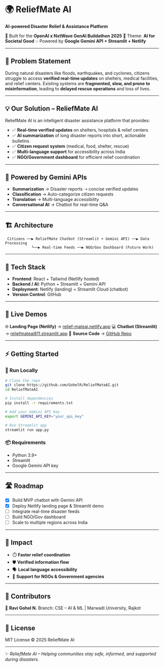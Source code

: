 # 🌍 ReliefMate AI

**AI-powered Disaster Relief & Assistance Platform**

🚀 Built for the **OpenAI x NxtWave GenAI Buildathon 2025**
📌 Theme: **AI for Societal Good**
💡 Powered by **Google Gemini API + Streamlit + Netlify**

---

## 📖 Problem Statement

During natural disasters like floods, earthquakes, and cyclones, citizens struggle to access **verified real-time updates** on shelters, medical facilities, and relief centers.
Existing systems are **fragmented, slow, and prone to misinformation**, leading to **delayed rescue operations** and loss of lives.

---

## 💡 Our Solution – ReliefMate AI

ReliefMate AI is an intelligent disaster assistance platform that provides:

* ✅ **Real-time verified updates** on shelters, hospitals & relief centers
* ✅ **AI summarization** of long disaster reports into short, actionable bulletins
* ✅ **Citizen request system** (medical, food, shelter, rescue)
* ✅ **Multi-language support** for accessibility across India
* ✅ **NGO/Government dashboard** for efficient relief coordination

---

## 🧠 Powered by Gemini APIs

* **Summarization** → Disaster reports ➝ concise verified updates
* **Classification** → Auto-categorize citizen requests
* **Translation** → Multi-language accessibility
* **Conversational AI** → Chatbot for real-time Q\&A

---

## 🏗️ Architecture

```
 Citizens ──▶ ReliefMate Chatbot (Streamlit + Gemini API) ──▶ Data Processing
            └──▶ Real-time Feeds ──▶ NGO/Gov Dashboard (Future Work)
```

---

## 🚀 Tech Stack

* **Frontend**: React + Tailwind (Netlify hosted)
* **Backend / AI**: Python + Streamlit + Gemini API
* **Deployment**: Netlify (landing) + Streamlit Cloud (chatbot)
* **Version Control**: GitHub

---

## 🎥 Live Demos

🌐 **Landing Page (Netlify)** → [relief-mateai.netlify.app](https://relief-mateai.netlify.app)
💻 **Chatbot (Streamlit)** → [reliefmateai811.streamlit.app](https://reliefmateai811.streamlit.app)
📂 **Source Code** → [GitHub Repo](https://github.com/GohelR/ReliefMateAI)

---

## ⚡ Getting Started

### 🔧 Run Locally

```bash
# Clone the repo
git clone https://github.com/GohelR/ReliefMateAI.git
cd ReliefMateAI

# Install dependencies
pip install -r requirements.txt

# Add your Gemini API key
export GEMINI_API_KEY="your_api_key"

# Run Streamlit app
streamlit run app.py
```

### 📦 Requirements

* Python 3.9+
* Streamlit
* Google Gemini API key

---

## 🛣️ Roadmap

* [x] Build MVP chatbot with Gemini API
* [x] Deploy Netlify landing page & Streamlit demo
* [ ] Integrate real-time disaster feeds
* [ ] Build NGO/Gov dashboard
* [ ] Scale to multiple regions across India

---

## 🌟 Impact

* ⏱️ **Faster relief coordination**
* 🛡️ **Verified information flow**
* 🗣️ **Local language accessibility**
* 🏥 **Support for NGOs & Government agencies**

---

## 🙌 Contributors

👤 **Ravi Gohel N.**
Branch: CSE – AI & ML | Marwadi University, Rajkot

---

## 📜 License

MIT License © 2025 ReliefMate AI

---

✨ *ReliefMate AI – Helping communities stay safe, informed, and supported during disasters.*
